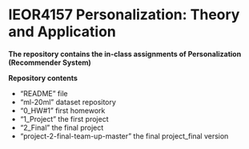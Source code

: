 # IEOR4157 Personalization: Theory and Application

**The repository contains the in-class assignments of Personalization (Recommender System)**

**Repository contents**
  - “README” file 
  - “ml-20ml” dataset repository
  - “0_HW#1” first homework
  - “1_Project” the first project
  - “2_Final” the final project
  - “project-2-final-team-up-master” the final project_final version
